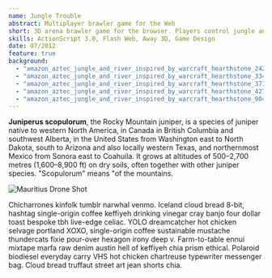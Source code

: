 ```yaml
---
name: Jungle Trouble
abstract: Multiplayer brawler game for the Web
short: 3D arena brawler game for the browser. Players control jungle animals in realtime multiplayer, and have to use spinning moves and pick-up abilities to push each other off the platform without themselves falling off. Features four different animal characters to choose from, and an art style that is both stunning and hilarious.
skills: ActionScript 3.0, Flash Web, Away 3D, Game Design
date: 07/2012
feature: true
background:
  - "amazon_aztec_jungle_and_river_inspired_by_warcraft_hearthstone_2428572425.webp"
  - "amazon_aztec_jungle_and_river_inspired_by_warcraft_hearthstone_3347482481.webp"
  - "amazon_aztec_jungle_and_river_inspired_by_warcraft_hearthstone_3711657078.webp"
  - "amazon_aztec_jungle_and_river_inspired_by_warcraft_hearthstone_4215736958.webp"
  - "amazon_aztec_jungle_and_river_inspired_by_warcraft_hearthstone_904056896.webp"
---
```

**Juniperus scopulorum**, the Rocky Mountain juniper, is a species of juniper native to western North America, in Canada in British Columbia and southwest Alberta, in the United States from Washington east to North Dakota, south to Arizona and also locally western Texas, and northernmost Mexico from Sonora east to Coahuila. It grows at altitudes of 500–2,700 metres (1,600–8,900 ft) on dry soils, often together with other juniper species. "Scopulorum" means "of the mountains.

![Mauritius Drone Shot](../julia-joppien.jpg)

Chicharrones kinfolk tumblr narwhal venmo. Iceland cloud bread 8-bit, hashtag single-origin coffee keffiyeh drinking vinegar cray banjo four dollar toast bespoke tbh live-edge celiac. YOLO dreamcatcher hot chicken selvage portland XOXO, single-origin coffee sustainable mustache thundercats fixie pour-over hexagon irony deep v. Farm-to-table ennui mixtape marfa raw denim austin hell of keffiyeh chia prism ethical. Polaroid biodiesel everyday carry VHS hot chicken chartreuse typewriter messenger bag. Cloud bread truffaut street art jean shorts chia.
